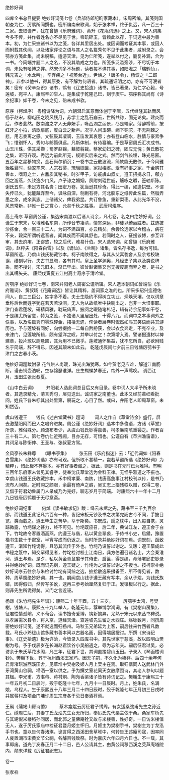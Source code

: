 <!-- { "loadSidebar": true } -->
绝妙好词

四库全书总目提要
    绝妙好词笺七卷（兵部侍郎纪盷家藏本），宋周密编，其笺则国朝查为仁、厉鹗所同撰也。密所编南宋歌词，始于张孝祥，终于仇远，凡一百三十二家。去取谨严，犹在曾慥《乐府雅词》、黄升《花庵词选》之上。又，宋人词集今多不传，并作者姓名亦不尽见于世。零玑碎玉，皆赖此以存，于词选中最为善本。初，为仁采摭诸书以为之笺，各详其里居出处。或因词而考证其本事，或因人而附载其佚闻，以及诸家评论之语与其人之名篇秀句不见于此集者，咸附录之。会鹗亦方笺此集，尚未脱稿，适游天津，见为仁所笺，遂举以付之，删复补漏，合为一书。今简端并题二人之名，不没其助成之力也。所笺多泛滥旁涉，不尽切于本词，未免有嗜博之弊。然宋词多不标题，读者每不详其事，如陆淞之「瑞鹤仙」，韩元吉之「水龙吟」，辛弃疾之「祝英台近」，尹焕之「唐多令」，杨恢之「二郎神」，非参以他书，得其原委，有不解为何语者。其疏通证明之功，亦有不可泯者矣！密有《癸辛杂识》诸书，鹗有《辽史拾遗》诸书，皆已著录。为仁字心榖，号莲坡，宛平人，康熙辛卯举人。是集成于乾隆己巳，刻于庚午。鹗序称其尚有《诗余纪事》如干卷，今未之见，殆未成书欤。

原序（柯煜序）
    粤稽诗降为词，六朝潜启其意而体创于李唐，五代继隆其轨而风畅于赵宋。柳屯田之晓风残月，苏学士之乱石崩云，世所共称，固无论矣。建炎而后，作者斐然。数南渡之才人无非妍手，咏西湖之丽景，尽是端家。薄醉樽前，按红牙之小拍，清歌扇底，度白云之新声。况乎人间玉碗、阙下铜驼，不无荆棘之悲，用志黍离之感。文弦鼓其凄调，玉笛发其哀思；亦有登山临水，胜情与豪素争飞；惜别怀人，秀句与邮筒俱远。凡斯体制，有待纂编。于是草窗周氏汇次成书。山玉川珠，供其采撷；蜀罗赵锦，藉彼翦裁。蔡家幼妇之碑，固应无愧；黄氏散花之集，讵可齐观。秀远为前此所无，规矩实后来之式。然而剑气长埋，珠光易匿。五百年之星移物换，金石尚尔销沉；一卷书之云散波流，简帙能无散佚。于今风雅殆胜曩时，翡翠笔床，人宗石帚，琉璃砚匣，家拟梅溪。爰有好事之家，千金购其善本，嗜奇之士，古鼎质其秘书。时岁甲子，访戚虞山叔丈，遵王招携永日，郗方回之游燕，久钦逸少门风，卢子谅之婚姻，夙附刘琨世戚，觞咏之暇，签轴斯陈。谢氏五车，未足方其名贵；田宏万卷，犹当逊其珍奇。得此一编，如逢拱壁。不谓失传已久，犹能藏弃至今，讽咏自深，剞劂有待，河北胶东之纸传此名篇，然脂弄墨之余，成余素志。上偕诸父，俾我弟昆。共订鲁鱼，重新梨枣。从此光华不没，风景常新，非惟一日之赏心，允矣千秋之胜事。
武唐柯煜序。

高士奇序
    草窗周公谨，集选宋南渡以后诸人诗余，凡七卷，名之曰绝妙好词。公谨生于宋末，以博雅名东南，所作音节凄清，情寄深远，非徒以绮丽胜者。兹选披沙拣金，合一百三十二人，为词不满四百，亦云精矣。余尝论选家以今稽古，病在不亲，榖梁所谓听远音者，闻其疾而不闻其舒也。若同时之人，征搜该博，参互详审，其去疻痏、正谬悠，较之后代，难易什伯。宋人选宋词，如曾慥《乐府雅词》，赵粹夫《阳春白雪》以及《谪仙》、《兰畹》诸集，皆名存书逸，每为可惜。草窗所选，乃虞山钱氏秘藏钞本。柯子南陔得之，与其从父寓匏舍人及余考校缺误，缮刻以行，夫古书显晦，各有其时。皇上圣学渊奥，凡经史子集以及类说稗乘，罔不搜讨，宋元旧本，渐已毕出。彼曾赵诸集又岂无搜废簏而弃之者，是书之出其嚆矢夫。
康熙戊寅夏五江村高士奇序于清吟堂。

厉鹗序
    绝妙好词七卷，南宋弁阳老人周密公谨所辑。宋人选本朝词如曾端伯《乐府雅词》、黄叔旸《花庵词选》皆让其精粹，盖词家之准的也。所采多绍兴迄德佑间人，自二三巨公，姓字多不着。夫士生隐约不得树立功业，炳焕天壤，仅以词章垂称后世而姓字犹在若灭若没间，无人为从故纸唯中抉剔出之，岂非一大恨事耶。津门查君莲坡，研精风雅，耽玩倚声，披阅之暇随笔札记，辑有诗余纪事如干卷，于是编尤所留意，特为之笺，不独诸人里居出处，十得八九，而词中之本事词外之佚事，以及名篇秀句零珠碎金，捃拾无遗，俾读者展卷时怳然如聆其笑语而共其游历也。予与莲坡有同好，向尝掇拾一二每自矜刱获，会以衣食奔走，不克卒业，及来津门，见莲坡所辑，颇有望洋之叹，并举以付之！次第增入焉。譬诸掇遗材以裨建章，投片琼以厕悬圃，其为用不已微乎。莲坡通怀集益，犹不忘所自，必欲附贱名于简端，辞不得已，因述其颠末如此云。
乾隆戊辰闰七夕前三日钱塘厉鹗书于津门之古春小茨。

绝妙好词题跋附录
花气烘人尚暖，珠光出海犹寒。如今贺老见应难，解道江南肠断。谩击铜壶浩叹，空存锦瑟谁弹。庄生蝴蝶梦春还，帘外一声莺唤。
调西江月，玉田生张炎叔夏。

《山中白云词》
　　弁阳老人选此词总目后又有目录。卷中词人大半予所未晓者。其选录精允，清言秀句，层见迭出。诚词家之南董也。此本又经前辈细看批阅，姓氏下各朱标其出处里第，展玩之，心目了然。或曰，弁阳老人即周草窗。未知然否。

虞山钱遵王　　钱氏《述古堂藏书》题词
　　词人之作自《草堂诗余》盛行，屏去激楚阳阿而巴人之唱齐进矣。周公谨《绝妙好词》选本中多俊语，方诸《草堂》所录，雅俗殊分。顾流布者少，从虞山钱氏钞得嘉善，柯孝廉南陔重锓之。作者百三十有二人。第七卷仇仁近残阙，目亦无存，可惜也。公谨自有《苹洲渔笛谱》，其词足与陈衡仲、王圣与、张叔夏方驾。

金风亭长朱彝尊　　《曝书亭集》
　　张玉田《乐府指迷》云：「近代词如《阳春白雪集》、《绝妙词选》亦有可观。但所取不甚精一，岂若草窗所选《绝妙好词》为精粹」，惜此板不存墨本。亦有好事者藏之，据此，则是书在元时已为难得。有明三百年乐府家未曾见其睿字，徒奉沈氏草堂选为金科玉律。无怪乎雅道之不振也。幸虞山钱遵王氏收藏抄本，禾中柯孝廉、南陔，钱唐高詹事江村校刊以传，是书乃流布人间矣。近时购之颇艰，余最有倚声之癖，吴丈志上掇残帙以赠，仅得二卷，又借于符君幼鲁属门人录成乃为完好，聊志岁月于简端。
时康熙六十一年十二月九日钱唐厉鹗题于无尽意斋。

绝妙好词纪事
　　何焯《读书敏求记》跋：绛云未烬之先，藏书至三千九百余部，而钱遵王此记凡六百有一种，皆纪宋板元钞及书之次第完阙古今不同，手披目览，类而载之。遵王毕生之菁华，萃于斯矣。书既成，扃之枕中，出入每自携，灵踪微露，竹垞谋之甚力，终不可见。竹垞既应召，后二年，典试江左，遵王会于白下。竹垞故令客置酒高燕，约遵王与偕，私以黄金翠裘，予侍书小史，启鐍，豫置楷书生数十于密室，半宵写成而仍返之。当时所录并绝妙好词在焉。词既刻，函致遵王，渐知竹垞诡得，且恐其流传于外也。竹垞乃设誓以谢之。又跋：遵王纂成此书秘之笈中，知交罕得见者，竹垞检讨校士江南日，龚方伯遍召诸名士，大会秦淮河，遵王与焉。是夕，私以黄金青鼠裘予其侍史，启箧，得是编，命藩署廊吏钞录并得绝妙好词。既而词先刻，遵王疑之，竹垞为之设誓以谢之不授也。按柯崇朴绝妙好词序云往余与朱检讨竹垞有词综之选，摭拾散逸采掇备至，所不得见者，数种，周草窗绝妙好词，其一也。嗣闻虞山钱子遵王藏有写本，余从子煜，为钱氏族婿，因得假归，然传写多讹，逮再三参考始厘然复归于正。爰镂板以行之。据此，则非先生所诡得矣。义门之言近诬。

杨谦《朱竹垞先生年谱》：康熙二十年辛酉，五十三岁。
　　厉鹗字太鸿，号樊榭，钱塘人。康熙五十九年举人，乾隆元年，荐举博学鸿词，有《樊榭山房集》，征君性情孤峭，义不苟合，读书搜奇爱博，钩新摘异，尤熟于宋元以来丛书稗说。以孝廉需次县令，将入京，道经天津。查莲坡先生留之水西庄。觞咏数月，同撰周密绝妙好词笺，遂不就选而归扬州。马秋玉兄弟延为上客，嗣后往来竹西者凡数载。马氏小玲珑山馆多藏书善本间以古器名画，因得端居搜讨。所撰《宋诗纪事》、《辽史拾遗》极为详洽，今皆录入四库书中。其先世家于慈溪，故以四明山樊榭为号。予于戊辰岁在长洲赵君饮谷小吴船遇之，辱为忘年交。嗣后征君过吴，必访余于朱氏苹花水阁，凡三年，征君下世，其词直接碧山玉田。予录入《琴画楼词钞》。樊榭下世，葬于杭州西溪王家坞。因无子嗣，不久化为榛莽。后四十余年何君青渚琪游西溪田舍，见草堆中樊榭及姬人月上栗主在焉。取归偕同人送武林门外牙湾黄山谷祠，埽洒一室以供之。予为撰丈室花同天女散摩围诗，其老人参句以题其楹。李光甫、方湛蒋、蒋村炯、陶凫香梁诸子皆有诗词记之。樊榭生于康熙三十一年五月初二日辰时，殁于乾隆十七年，九月十一日辰时。月上，姓朱氏，名满娘，乌程人。生于康熙五十八年三月二十四日辰时，殁于乾隆七年正月初三日戌时并属蒋村及项金门墉许周生宗彦各于忌日奉酒荐焉。

王昶《蒲褐山房诗諙》
　　蔡木龛焜云厉征君子绣周。有女适桑弢甫先生之孙近仁。绣周亡后，其妻丁氏龙泓先生女无所归，奉厉氏先代栗主依于桑。桑家车桥先与其甥倪米楼稻孙同居，而北郭之童佛庵铨又故与米楼善，性好奇。一日访米楼值无人，遂于厉氏家庙中检征君暨月姬主怀归。月姬主为樊榭手书，樊榭主为丁龙泓手书也。童以告何春渚琪，诡言得之西溪田舍草堆中，何转告王述庵司寇，因率同人庋置湖市宋黄文节公祠，各醵百钱致祭。时为嘉庆六年四月六日也。不一载，其事即废。道光丁亥春正月二十二日，邑人公请其主，由黄公祠移西溪之茭芦庵塔院内，颠末详载《厉征君祀志》。 

卷一 

张孝祥
